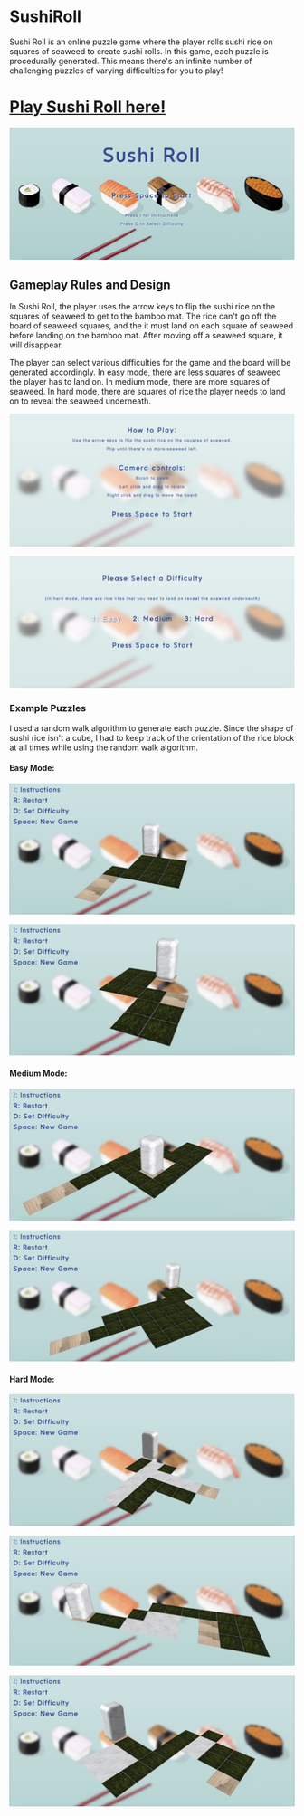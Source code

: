 # SushiRoll

Sushi Roll is an online puzzle game where the player rolls sushi rice on squares of seaweed to create sushi rolls. In this game, each puzzle is procedurally generated. This means there's an infinite number of challenging puzzles of varying difficulties for you to play!

# [Play Sushi Roll here!](https://angelaxi.github.io/SushiRoll/)

![](images/home-page.png)

## Gameplay Rules and Design

In Sushi Roll, the player uses the arrow keys to flip the sushi rice on the squares of seaweed to get to the bamboo mat. The rice can't go off the board of seaweed squares, and the it must land on each square of seaweed before landing on the bamboo mat. After moving off a seaweed square, it will disappear. 

The player can select various difficulties for the game and the board will be generated accordingly.
In easy mode, there are less squares of seaweed the player has to land on. In medium mode, there are more squares of seaweed. In hard mode, there are squares of rice the player needs to land on to reveal the seaweed underneath.

![](images/instructions.png)

![](images/difficulty.png)


### Example Puzzles

I used a random walk algorithm to generate each puzzle. Since the shape of sushi rice isn't a cube, I had to keep track of the orientation of the rice block at all times while using the random walk algorithm.

#### Easy Mode:

![](images/easy-level.png)

![](images/easy-level-2.png)

#### Medium Mode:

![](images/medium-level.png)

![](images/medium-level-2.png)

#### Hard Mode:

![](images/hard-level.png)

![](images/hard-level-2.png)

![](images/hard-level-3.png)